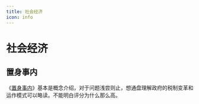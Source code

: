 ```yaml
---
title: 社会经济
icon: info
---
```



# 社会经济

## 置身事内

《[置身事内](https://book.douban.com/subject/35546622/)》基本是概念介绍，对于问题浅尝则止，想通盘理解政府的税制变革和运作模式可以略读。不能明白评分为什么那么高。
